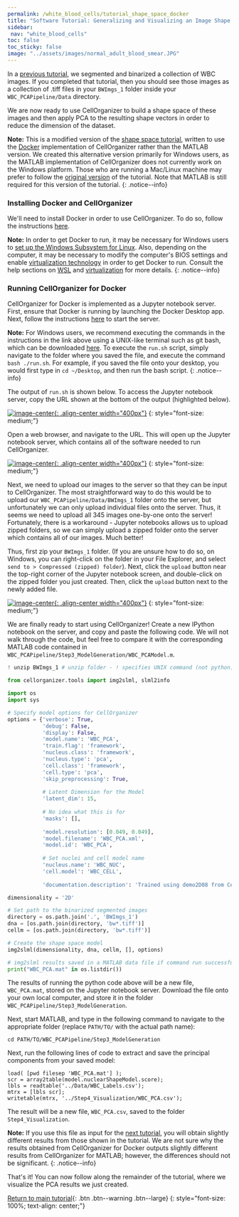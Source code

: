 ```yaml
---
permalink: /white_blood_cells/tutorial_shape_space_docker
title: "Software Tutorial: Generalizing and Visualizing an Image Shape Space After Applying PCA (in Docker)"
sidebar:
 nav: "white_blood_cells"
toc: false
toc_sticky: false
image: "../assets/images/normal_adult_blood_smear.JPG"
---
```


In a [previous tutorial](tutorial_nuclear_segmentation), we segmented and binarized a collection of WBC images. If you completed that tutorial, then you should see those images as a collection of .tiff files in your `BWImgs_1` folder inside your `WBC_PCAPipeline/Data` directory.

We are now ready to use CellOrganizer to build a shape space of these images and then apply PCA to the resulting shape vectors in order to reduce the dimension of the dataset. 

**Note:** This is a modified version of the [shape space tutorial](tutorial_shape_space), written to use the <a href="https://www.docker.com/" target="_blank">Docker</a> implementation of CellOrganizer rather than the MATLAB version. We created this alternative version primarily for Windows users, as the MATLAB implementation of CellOrganizer does not currently work on the Windows platform. Those who are running a Mac/Linux machine may prefer to follow the [original version](tutorial_shape_space) of the tutorial. Note that MATLAB is still required for this version of the tutorial.
{: .notice--info}


### Installing Docker and CellOrganizer

We'll need to install Docker in order to use CellOrganizer. To do so, follow the instructions <a href="https://docs.docker.com/desktop/install/windows-install/" target="_blank">here</a>. 

**Note:** In order to get Docker to run, it may be necessary for Windows users to <a href="https://docs.microsoft.com/en-us/windows/wsl/install" target="_blank">set up the Windows Subsystem for Linux</a>. Also, depending on the computer, it may be necessary to modify the computer's BIOS settings and enable <a href="https://en.wikipedia.org/wiki/Virtualization" target="_blank">virtualization technology</a> in order to get Docker to run. Consult the help sections on <a href="https://docs.docker.com/desktop/install/windows-install/#wsl-2-backend" target="_blank">WSL</a> and <a href="https://docs.docker.com/desktop/troubleshoot/topics/#virtualization" target="_blank">virtualization</a> for more details. 
{: .notice--info}


### Running CellOrganizer for Docker 

CellOrganizer for Docker is implemented as a Jupyter notebook server. First, ensure that Docker is running by launching the Docker Desktop app. Next, follow the instructions <a href="https://cellorganizer.readthedocs.io/en/latest/chapters/cellorganizer_for_docker.html#getting-started" target="_blank">here</a> to start the server. 

**Note:** For Windows users, we recommend executing the commands in the instructions in the link above using a UNIX-like terminal such as git bash, which can be downloaded <a href="https://gitforwindows.org/" target="_blank">here</a>. To execute the `run.sh` script, simply navigate to the folder where you saved the file, and execute the command `bash ./run.sh`. For example, if you saved the file onto your desktop, you would first type in `cd ~/Desktop`, and then run the bash script. 
{: .notice--info}

The output of `run.sh` is shown below. To access the Jupyter notebook server, copy the URL shown at the bottom of the output (highlighted below).

[![image-center](../assets/images/600px/shape_space_docker_img1.png){: .align-center width="400px"}](../assets/images/shape_space_docker_img1.png)
{: style="font-size: medium;"}

Open a web browser, and navigate to the URL. This will open up the Jupyter notebook server, which contains all of the software needed to run CellOrganizer. 

[![image-center](../assets/images/600px/shape_space_docker_img2.png){: .align-center width="400px"}](../assets/images/shape_space_docker_img2.png)
{: style="font-size: medium;"}

Next, we need to upload our images to the server so that they can be input to CellOrganizer. The most straightforward way to do this would be to upload our `WBC_PCAPipeline/Data/BWImgs_1` folder onto the server, but unfortunately we can only upload individual files onto the server. Thus, it seems we need to upload all 345 images one-by-one onto the server! Fortunately, there is a workaround - Jupyter notebooks allows us to upload zipped folders, so we can simply upload a zipped folder onto the server which contains all of our images. Much better!

Thus, first zip your `BWImgs_1` folder. (If you are unsure how to do so, on Windows, you can right-click on the folder in your File Explorer, and select `send to > Compressed (zipped) folder`). Next, click the `upload` button near the top-right corner of the Jupyter notebook screen, and double-click on the zipped folder you just created. Then, click the `upload` button next to the newly added file. 

[![image-center](../assets/images/600px/shape_space_docker_img3.png){: .align-center width="400px"}](../assets/images/shape_space_docker_img3.png)
{: style="font-size: medium;"}

We are finally ready to start using CellOrganizer! Create a new IPython notebook on the server, and copy and paste the following code. We will not walk through the code, but feel free to compare it with the corresponding MATLAB code contained in `WBC_PCAPipeline/Step3_ModelGeneration/WBC_PCAModel.m`. 

~~~ python
! unzip BWImgs_1 # unzip folder - ! specifies UNIX command (not python)

from cellorganizer.tools import img2slml, slml2info

import os
import sys

# Specify model options for CellOrganizer
options = {'verbose': True,
           'debug': False,
           'display': False,
           'model.name': 'WBC_PCA',
           'train.flag': 'framework',
           'nucleus.class': 'framework',
           'nucleus.type': 'pca',
           'cell.class': 'framework', 
           'cell.type': 'pca',
           'skip_preprocessing': True,
           
           # Latent Dimension for the Model
           'latent_dim': 15,
           
           # No idea what this is for 
           'masks': [],
           
           'model.resolution': [0.049, 0.049],
           'model.filename': 'WBC_PCA.xml',
           'model.id': 'WBC_PCA',
          
           # Set nuclei and cell model name 
           'nucleus.name': 'WBC_NUC',
           'cell.model': 'WBC_CELL',
          
           'documentation.description': 'Trained using demo2D08 from CellOrganizer.'}

dimensionality = '2D'

# Set path to the binarized segmented images 
directory = os.path.join('.', 'BWImgs_1')
dna = [os.path.join(directory, 'bw*.tiff')]
cellm = [os.path.join(directory, 'bw*.tiff')]

# Create the shape space model
img2slml(dimensionality, dna, cellm, [], options)

# img2slml results saved in a MATLAB data file if command run successfully.
print("WBC_PCA.mat" in os.listdir())
~~~

The results of running the python code above will be a new file, `WBC_PCA.mat`, stored on the Jupyter notebook server. Download the file onto your own local computer, and store it in the folder `WBC_PCAPipeline/Step3_ModelGeneration`. 

Next, start MATLAB, and type in the following command to navigate to the appropriate folder (replace `PATH/TO/` with the actual path name):

~~~
cd PATH/TO/WBC_PCAPipeline/Step3_ModelGeneration
~~~

Next, run the following lines of code to extract and save the principal components from your saved model: 

~~~
load( [pwd filesep 'WBC_PCA.mat'] );
scr = array2table(model.nuclearShapeModel.score);
lbls = readtable('../Data/WBC_Labels.csv');
mtrx = [lbls scr];
writetable(mtrx, '../Step4_Visualization/WBC_PCA.csv');
~~~

The result will be a new file, `WBC_PCA.csv`, saved to the folder `Step4_Visualization`. 

**Note:** If you use this file as input for the [next tutorial](tutorial_image_classification), you will obtain slightly different results from those shown in the tutorial. We are not sure why the results obtained from CellOrganizer for Docker outputs slightly different results from CellOrganizer for MATLAB; however, the differences should not be significant. 
{: .notice--info}

That's it! You can now follow along the remainder of the tutorial, where we visualize the PCA results we just created.

[Return to main tutorial](tutorial_shape_space#shape-space-visualization){: .btn .btn--warning .btn--large}
{: style="font-size: 100%; text-align: center;"}
